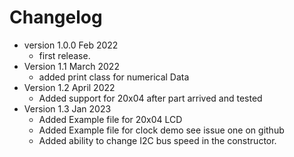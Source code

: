 # Changelog

* version 1.0.0 Feb 2022
	* first release.
* Version 1.1 March 2022
	* added print class for numerical Data
* Version 1.2 April 2022
	* Added support for 20x04 after part arrived and tested
* Version 1.3 Jan 2023
	* Added Example file for 20x04 LCD
	* Added Example file for clock demo see issue one on github
	* Added ability to change I2C bus speed in the constructor.
